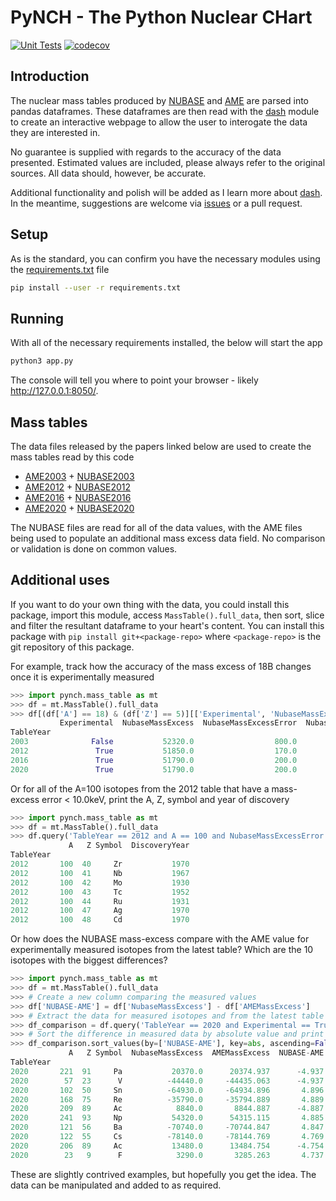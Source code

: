 # PyNCH - The Python Nuclear CHart

[![Unit Tests](https://github.com/php1ic/pynch/actions/workflows/ci.yml/badge.svg)](https://github.com/php1ic/pynch/actions/workflows/ci.yml)
[![codecov](https://codecov.io/gh/php1ic/pynch/branch/master/graph/badge.svg?token=0OW8G0HYVG)](https://codecov.io/gh/php1ic/pynch)

## Introduction

The nuclear mass tables produced by [NUBASE](http://amdc.in2p3.fr/web/nubase_en.html) and [AME](https://www-nds.iaea.org/amdc/) are parsed into pandas dataframes.
These dataframes are then read with the [dash](https://plotly.com/dash/) module to create an interactive webpage to allow the user to interogate the data they are interested in.

No guarantee is supplied with regards to the accuracy of the data presented.
Estimated values are included, please always refer to the original sources.
All data should, however, be accurate.

Additional functionality and polish will be added as I learn more about [dash](https://plotly.com/dash/).
In the meantime, suggestions are welcome via [issues](https://github.com/php1ic/pynch/issues) or a pull request.

## Setup

As is the standard, you can confirm you have the necessary modules using the [requirements.txt](./requirements.txt) file
```bash
pip install --user -r requirements.txt
```

## Running

With all of the necessary requirements installed, the below will start the app
```bash
python3 app.py
```
The console will tell you where to point your browser - likely http://127.0.0.1:8050/.

## Mass tables

The data files released by the papers linked below are used to create the mass tables read by this code
- [AME2003](https://doi.org/10.1016/j.nuclphysa.2003.11.002) + [NUBASE2003](https://doi.org/10.1016/j.nuclphysa.2003.11.001)
- [AME2012](https://doi.org/10.1088/1674-1137/36/12/002) + [NUBASE2012](https://doi.org/10.1088/1674-1137/36/12/001)
- [AME2016](https://doi.org/10.1088/1674-1137/41/3/030002) + [NUBASE2016](https://doi.org/10.1088/1674-1137/41/3/030001)
- [AME2020](https://doi.org/10.1088/1674-1137/abddaf) + [NUBASE2020](https://doi.org/10.1088/1674-1137/abddae)

The NUBASE files are read for all of the data values, with the AME files being used to populate an additional mass excess data field.
No comparison or validation is done on common values.

## Additional uses

If you want to do your own thing with the data, you could install this package, import this module, access `MassTable().full_data`, then sort, slice and filter the resultant dataframe to your heart's content. You can install this package with `pip install git+<package-repo>` where `<package-repo>` is the git repository of this package.

For example, track how the accuracy of the mass excess of 18B changes once it is experimentally measured
```python
>>> import pynch.mass_table as mt
>>> df = mt.MassTable().full_data
>>> df[(df['A'] == 18) & (df['Z'] == 5)][['Experimental', 'NubaseMassExcess', 'NubaseMassExcessError', 'NubaseRelativeError', 'DiscoveryYear']]
           Experimental  NubaseMassExcess  NubaseMassExcessError  NubaseRelativeError  DiscoveryYear
TableYear
2003              False           52320.0                  800.0             0.015291           1900
2012               True           51850.0                  170.0             0.003279           2010
2016               True           51790.0                  200.0             0.003862           2010
2020               True           51790.0                  200.0             0.003862           2010
```
Or for all of the A=100 isotopes from the 2012 table that have a mass-excess error < 10.0keV, print the A, Z, symbol and year of discovery 
```python
>>> import pynch.mass_table as mt
>>> df = mt.MassTable().full_data
>>> df.query('TableYear == 2012 and A == 100 and NubaseMassExcessError < 10.0')[['A', 'Z', 'Symbol', 'DiscoveryYear']]
             A   Z Symbol  DiscoveryYear
TableYear
2012       100  40     Zr           1970
2012       100  41     Nb           1967
2012       100  42     Mo           1930
2012       100  43     Tc           1952
2012       100  44     Ru           1931
2012       100  47     Ag           1970
2012       100  48     Cd           1970
```
Or how does the NUBASE mass-excess compare with the AME value for experimentally measured isotopes from the latest table? Which are the 10 isotopes with the biggest differences?
```python
>>> import pynch.mass_table as mt
>>> df = mt.MassTable().full_data
>>> # Create a new column comparing the measured values
>>> df['NUBASE-AME'] = df['NubaseMassExcess'] - df['AMEMassExcess']
>>> # Extract the data for measured isotopes and from the latest table
>>> df_comparison = df.query('TableYear == 2020 and Experimental == True')
>>> # Sort the difference in measured data by absolute value and print the columns we are interested in
>>> df_comparison.sort_values(by=['NUBASE-AME'], key=abs, ascending=False)[['A', 'Z', 'Symbol', 'NubaseMassExcess', 'AMEMassExcess', 'NUBASE-AME']].head(n=10)
             A   Z Symbol  NubaseMassExcess  AMEMassExcess  NUBASE-AME
TableYear
2020       221  91     Pa           20370.0      20374.937      -4.937
2020        57  23      V          -44440.0     -44435.063      -4.937
2020       102  50     Sn          -64930.0     -64934.896       4.896
2020       168  75     Re          -35790.0     -35794.889       4.889
2020       209  89     Ac            8840.0       8844.887      -4.887
2020       241  93     Np           54320.0      54315.115       4.885
2020       121  56     Ba          -70740.0     -70744.847       4.847
2020       122  55     Cs          -78140.0     -78144.769       4.769
2020       206  89     Ac           13480.0      13484.754      -4.754
2020        23   9      F            3290.0       3285.263       4.737
```
These are slightly contrived examples, but hopefully you get the idea. The data can be manipulated and added to as required.
